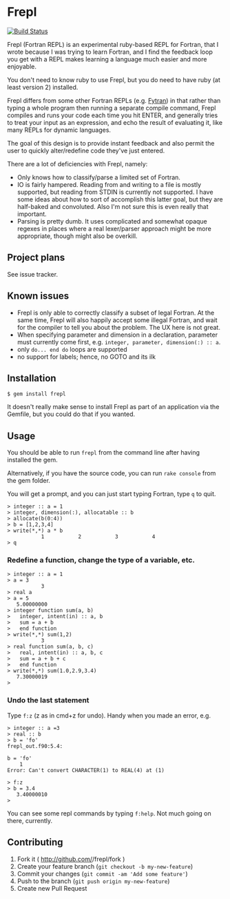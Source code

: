# Frepl

[![Build Status](https://travis-ci.org/lukeasrodgers/frepl.svg?branch=add-travis)](https://travis-ci.org/lukeasrodgers/frepl)

Frepl (Fortran REPL) is an experimental ruby-based REPL for Fortran,
that I wrote because I was trying to learn Fortran, and I find the feedback
loop you get with a REPL makes learning a language much easier and more
enjoyable.

You don't need to know ruby to use Frepl, but you do need to have ruby (at least version 2)
installed.

Frepl differs from some other Fortran REPLs (e.g. [Fytran](https://github.com/kvoss/fytran)) in that
rather than typing a whole program then running a separate compile command, Frepl compiles and
runs your code each time you hit ENTER, and generally tries to treat your input as an
expression, and echo the result of evaluating it, like many REPLs for dynamic languages.

The goal of this design is to provide instant feedback and also permit the user to quickly
alter/redefine code they've just entered.

There are a lot of deficiencies with Frepl, namely:

* Only knows how to classify/parse a limited set of Fortran.
* IO is fairly hampered. Reading from and writing to a file is mostly supported, but reading from
STDIN is currently not supported. I have some ideas about how to sort of accomplish this latter
goal, but they are half-baked and convoluted. Also I'm not sure this is
even really that important.
* Parsing is pretty dumb. It uses complicated and somewhat opaque regexes in places
where a real lexer/parser approach might be more appropriate, though might also be
overkill.

## Project plans

See issue tracker.

## Known issues

* Frepl is only able to correctly classify a subset of legal Fortran. At the same time,
Frepl will also happily accept some illegal Fortran, and wait for the compiler to tell you
about the problem. The UX here is not great.
* When specifying parameter and dimension in a declaration, parameter must currently come first,
e.g. `integer, parameter, dimension(:) :: a`.
* only `do... end do` loops are supported
* no support for labels; hence, no GOTO and its ilk

## Installation

```
$ gem install frepl
```

It doesn't really make sense to install Frepl as part of an application via the Gemfile,
but you could do that if you wanted.

## Usage

You should be able to run `frepl` from the command line after having installed the gem.

Alternatively, if you have the source code, you can run `rake console` from the gem folder.

You will get a prompt, and you can just start typing Fortran, type `q` to quit.

```
> integer :: a = 1
> integer, dimension(:), allocatable :: b
> allocate(b(0:4))
> b = [1,2,3,4]
> write(*,*) a * b
           1           2           3           4
> q
```

### Redefine a function, change the type of a variable, etc.

```
> integer :: a = 1
> a = 3
           3
> real a
> a = 5
   5.00000000
> integer function sum(a, b)
>   integer, intent(in) :: a, b
>   sum = a + b
>   end function
> write(*,*) sum(1,2)
           3
> real function sum(a, b, c)
>   real, intent(in) :: a, b, c
>   sum = a + b + c
>   end function
> write(*,*) sum(1.0,2.9,3.4)
   7.30000019
>
```

### Undo the last statement

Type `f:z` (z as in cmd+z for undo). Handy when you made an error, e.g.

```
> integer :: a =3
> real :: b
> b = 'fo'
frepl_out.f90:5.4:

b = 'fo'
    1
Error: Can't convert CHARACTER(1) to REAL(4) at (1)

> f:z
> b = 3.4
   3.40000010
>
```

You can see some repl commands by typing `f:help`. Not much going on there, currently.

## Contributing

1. Fork it ( http://github.com/<my-github-username>/frepl/fork )
2. Create your feature branch (`git checkout -b my-new-feature`)
3. Commit your changes (`git commit -am 'Add some feature'`)
4. Push to the branch (`git push origin my-new-feature`)
5. Create new Pull Request
